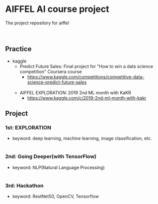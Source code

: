 # AIFFEL AI course project
The project repository for aiffel<br><br><br>
## Practice
- kaggle
  - Predict Future Sales: Final project for "How to win a data science competition" Coursera course
    - https://www.kaggle.com/competitions/competitive-data-science-predict-future-sales<br><br>
  - AIFFEL EXPLORATION: 2019 2nd ML month with KaKR
    - https://www.kaggle.com/c/2019-2nd-ml-month-with-kakr
## Project
### 1st: EXPLORATION
- keyword: deep learning, machine learning, image classification, etc.<br><br>
### 2nd: Going Deeper(with TensorFlow)
- keyword: NLP(Natural Language Processing)<br><br>
### 3rd: Hackathon
- keyword: RestNet50, OpenCV, Tensorflow
